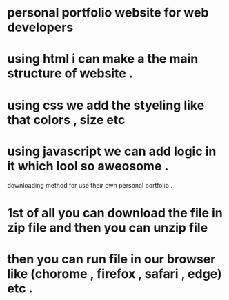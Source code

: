# personal portfolio website for web developers 

# using html i can make a the main structure of website .
# using css we add the styeling like that colors , size etc 
# using javascript we can add logic in it which lool so aweosome .

downloading method for use their own personal portfolio .
# 1st of all you can download the file in zip file and then you can unzip file 
# then you can run file in our browser like (chorome , firefox , safari , edge) etc .
